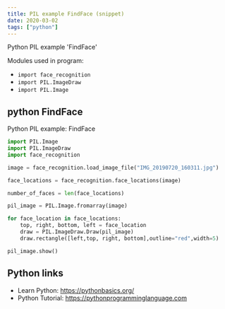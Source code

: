 ```yaml
---
title: PIL example FindFace (snippet)
date: 2020-03-02
tags: ["python"]
---
```

Python PIL example 'FindFace'


Modules used in program: 
* `import face_recognition`
* `import PIL.ImageDraw`
* `import PIL.Image`

## python FindFace

Python PIL example: FindFace

```python
import PIL.Image
import PIL.ImageDraw
import face_recognition

image = face_recognition.load_image_file("IMG_20190720_160311.jpg")

face_locations = face_recognition.face_locations(image)

number_of_faces = len(face_locations)

pil_image = PIL.Image.fromarray(image)

for face_location in face_locations:
    top, right, bottom, left = face_location
    draw = PIL.ImageDraw.Draw(pil_image)
    draw.rectangle([left,top, right, bottom],outline="red",width=5)

pil_image.show()

```

## Python links

- Learn Python: https://pythonbasics.org/
- Python Tutorial: https://pythonprogramminglanguage.com
